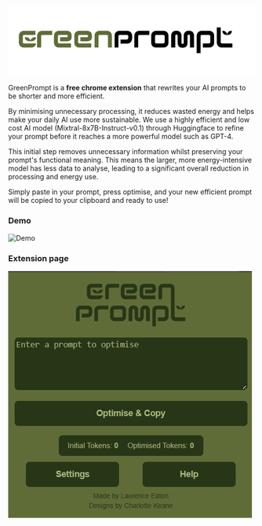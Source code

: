 


![GreenPrompt](https://raw.githubusercontent.com/LaurencePy/GreenPromptV2/4c3d878e0d9b7e1e1ed78d753398dccd68c32d12/icons/GreenPrompt%20title%20small.png?token=GHSAT0AAAAAADCAP72BOQVM6H4GSRQONZJQ2CVNU6Q)

GreenPrompt is a **free chrome extension** that rewrites your AI prompts to be shorter and more efficient. 

By minimising unnecessary processing, it reduces wasted energy and helps make your daily AI use more sustainable.
We use a highly efficient and low cost AI model (Mixtral-8x7B-Instruct-v0.1) through Huggingface to refine your prompt before it reaches a more powerful model such as GPT-4.

This initial step removes unnecessary information whilst preserving your prompt's functional meaning. This means the larger, more energy-intensive model has less data to analyse, leading to a significant overall reduction in processing and energy use.

Simply paste in your prompt, press optimise, and your new efficient prompt will be copied to your clipboard and ready to use!

### Demo

![Demo](https://github.com/user-attachments/assets/3e4f7d70-4bf1-42a0-9886-487677305fe7)



### Extension page

![Extension](https://raw.githubusercontent.com/LaurencePy/GreenPromptV2/refs/heads/main/icons/GreenPrompt%20page.png?token=GHSAT0AAAAAADCAP72AZFQCXT3DLQRRJJFA2CVNWLA)